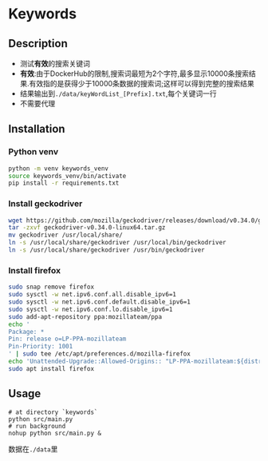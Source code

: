 # Keywords
## Description
- 测试**有效**的搜索关键词
- **有效**:由于DockerHub的限制,搜索词最短为2个字符,最多显示10000条搜索结果.有效指的是获得少于10000条数据的搜索词;这样可以得到完整的搜索结果
- 结果输出到`./data/keyWordList_[Prefix].txt`,每个关键词一行
- 不需要代理

## Installation

### Python venv
```bash
python -m venv keywords_venv
source keywords_venv/bin/activate
pip install -r requirements.txt
```

### Install geckodriver

```bash
wget https://github.com/mozilla/geckodriver/releases/download/v0.34.0/geckodriver-v0.34.0-linux64.tar.gz
tar -zxvf geckodriver-v0.34.0-linux64.tar.gz
mv geckodriver /usr/local/share/
ln -s /usr/local/share/geckodriver /usr/local/bin/geckodriver
ln -s /usr/local/share/geckodriver /usr/bin/geckodriver
```

### Install firefox

```bash
sudo snap remove firefox
sudo sysctl -w net.ipv6.conf.all.disable_ipv6=1 
sudo sysctl -w net.ipv6.conf.default.disable_ipv6=1
sudo sysctl -w net.ipv6.conf.lo.disable_ipv6=1
sudo add-apt-repository ppa:mozillateam/ppa
echo '
Package: *
Pin: release o=LP-PPA-mozillateam
Pin-Priority: 1001
' | sudo tee /etc/apt/preferences.d/mozilla-firefox
echo 'Unattended-Upgrade::Allowed-Origins:: "LP-PPA-mozillateam:${distro_codename}";' | sudo tee /etc/apt/apt.conf.d/51unattended-upgrades-firefox
sudo apt install firefox
```

## Usage

```shell
# at directory `keywords`
python src/main.py
# run background
nohup python src/main.py &
```

数据在`./data`里
